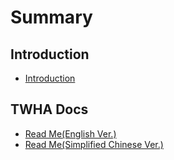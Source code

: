 # Summary
## Introduction
* [Introduction](README.md)

## TWHA Docs
* [Read Me(English Ver.)](RM-EN.md)
* [Read Me(Simplified Chinese Ver.)](RM-CNS.md)

